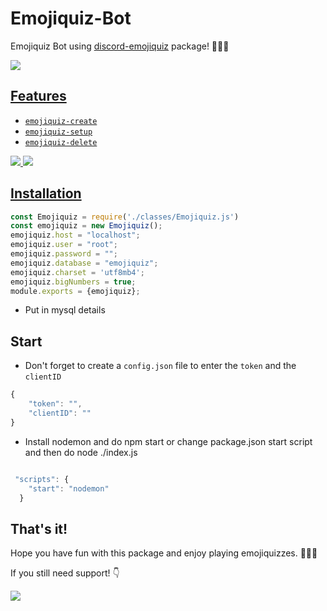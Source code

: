 # Emojiquiz-Bot
<p>Emojiquiz Bot using <a href="https://github.com/JeezyDev/discord-emojiquiz">discord-emojiquiz</a> package! 🤳🥳😎</p>
<a href="https://discord.gg/ybvMTNHcnq">
<img src="https://camo.githubusercontent.com/e59dea1d9d0632f966c15a10dd746907a3ff03d27b0f074b37d450776290f2ac/68747470733a2f2f696d672e736869656c64732e696f2f62616467652f436861742d436c69636b253230686572652d3732383964393f7374796c653d666f722d7468652d6261646765266c6f676f3d646973636f7264">
</img>
<h2>Features</h2>
<ul>
<li><code>emojiquiz-create</code></li>
<li><code>emojiquiz-setup</code></li>
<li><code>emojiquiz-delete</code></li>
</ul>
<img src="https://user-images.githubusercontent.com/88632169/182969775-4453fc67-f233-4990-80e7-f04508c3890a.png"></img>
<img src="https://user-images.githubusercontent.com/88632169/182969840-d48d7643-7736-4a3e-8f35-76fe68af680f.png"></img>
<h2>Installation</h2>


```javascript
const Emojiquiz = require('./classes/Emojiquiz.js')
const emojiquiz = new Emojiquiz();
emojiquiz.host = "localhost";
emojiquiz.user = "root";
emojiquiz.password = "";
emojiquiz.database = "emojiquiz";
emojiquiz.charset = 'utf8mb4';
emojiquiz.bigNumbers = true;
module.exports = {emojiquiz};
```
<ul>
<li>Put in mysql details</li>
</ul>
<h2>Start</h2>

<ul>
<li>Don't forget to create a <code>config.json</code> file to enter the <code>token</code> and the <code>clientID</code></li>
</ul>

```javascript
{
    "token": "",
    "clientID": ""
}
```

<ul>
<li>Install nodemon and do npm start or change package.json start script and then do node ./index.js</li>
</ul>

```javascript

 "scripts": {
    "start": "nodemon"
  }


```


<h2>That's it!</h2>
<p>Hope you have fun with this package and enjoy playing emojiquizzes. 🤳🥳😎
<p>If you still need support! 👇</p>
  <a href="https://discord.gg/ybvMTNHcnq">
<img src="https://camo.githubusercontent.com/e59dea1d9d0632f966c15a10dd746907a3ff03d27b0f074b37d450776290f2ac/68747470733a2f2f696d672e736869656c64732e696f2f62616467652f436861742d436c69636b253230686572652d3732383964393f7374796c653d666f722d7468652d6261646765266c6f676f3d646973636f7264">
</img>
</a>
